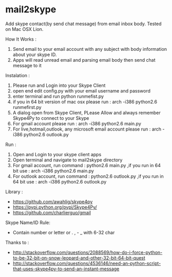 # mail2skype
Add skype contact(by send chat message) from email inbox body. Tested on Mac OSX Lion.

How It Works :
 1. Send email to your email account with any subject with body information about your skype ID.
 2. Apps will read unread email and parsing email body then send chat message to it

Instalation :
 1. Please run and Login into your Skype Client
 2. open end edit config.py with your email username and password
 3. enter terminal and run python runmefist.py
 4. if you in 64 bit version of mac osx please run : arch -i386 python2.6 runmefirst.py
 5. A dialog open from Skype Client, PLease Allow and always remember Skype4Py to connect to your Skype
 6. For gmail account please run : arch -i386 python2.6 main.py
 7. For live,hotmail,outlook, any microsoft email account please run : arch -i386 python2.6 outlook.py

Run :
 1. Open and Login to your skype client apps
 2. Open terminal and navigate to mail2skype directory
 3.	For gmail account, run command : python2.6 main.py ,if you run in 64 bit use : arch -i386 python2.6 main.py
 4. For outlook account, run command : python2.6 outlook.py ,if you run in 64 bit use : arch -i386 python2.6 outlook.py

Library :
 * https://github.com/awahlig/skype4py
 * https://pypi.python.org/pypi/Skype4Py/
 * https://github.com/charlierguo/gmail

Skype Name/ID Rule:
 * Contain number or letter or . , - _ with 6-32 char

Thanks to :
 * http://stackoverflow.com/questions/2088569/how-do-i-force-python-to-be-32-bit-on-snow-leopard-and-other-32-bit-64-bit-quest
 * http://stackoverflow.com/questions/4536146/need-an-python-script-that-uses-skype4py-to-send-an-instant-message


